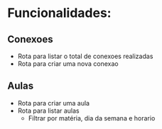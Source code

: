 # Funcionalidades:

## Conexoes

 - Rota para listar o total de conexoes realizadas
 - Rota para criar uma nova conexao
 
## Aulas 
 - Rota para criar uma aula 
 - Rota para listar aulas 
   - Filtrar por matéria, dia da semana e horario
